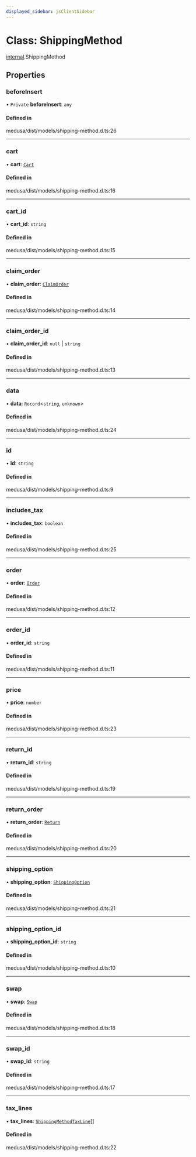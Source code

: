 ```yaml
---
displayed_sidebar: jsClientSidebar
---
```


# Class: ShippingMethod

[internal](../modules/internal.md).ShippingMethod

## Properties

### beforeInsert

• `Private` **beforeInsert**: `any`

#### Defined in

medusa/dist/models/shipping-method.d.ts:26

___

### cart

• **cart**: [`Cart`](internal.Cart.md)

#### Defined in

medusa/dist/models/shipping-method.d.ts:16

___

### cart\_id

• **cart\_id**: `string`

#### Defined in

medusa/dist/models/shipping-method.d.ts:15

___

### claim\_order

• **claim\_order**: [`ClaimOrder`](internal.ClaimOrder.md)

#### Defined in

medusa/dist/models/shipping-method.d.ts:14

___

### claim\_order\_id

• **claim\_order\_id**: ``null`` \| `string`

#### Defined in

medusa/dist/models/shipping-method.d.ts:13

___

### data

• **data**: `Record`<`string`, `unknown`\>

#### Defined in

medusa/dist/models/shipping-method.d.ts:24

___

### id

• **id**: `string`

#### Defined in

medusa/dist/models/shipping-method.d.ts:9

___

### includes\_tax

• **includes\_tax**: `boolean`

#### Defined in

medusa/dist/models/shipping-method.d.ts:25

___

### order

• **order**: [`Order`](internal.Order.md)

#### Defined in

medusa/dist/models/shipping-method.d.ts:12

___

### order\_id

• **order\_id**: `string`

#### Defined in

medusa/dist/models/shipping-method.d.ts:11

___

### price

• **price**: `number`

#### Defined in

medusa/dist/models/shipping-method.d.ts:23

___

### return\_id

• **return\_id**: `string`

#### Defined in

medusa/dist/models/shipping-method.d.ts:19

___

### return\_order

• **return\_order**: [`Return`](internal.Return.md)

#### Defined in

medusa/dist/models/shipping-method.d.ts:20

___

### shipping\_option

• **shipping\_option**: [`ShippingOption`](internal.ShippingOption.md)

#### Defined in

medusa/dist/models/shipping-method.d.ts:21

___

### shipping\_option\_id

• **shipping\_option\_id**: `string`

#### Defined in

medusa/dist/models/shipping-method.d.ts:10

___

### swap

• **swap**: [`Swap`](internal.Swap.md)

#### Defined in

medusa/dist/models/shipping-method.d.ts:18

___

### swap\_id

• **swap\_id**: `string`

#### Defined in

medusa/dist/models/shipping-method.d.ts:17

___

### tax\_lines

• **tax\_lines**: [`ShippingMethodTaxLine`](internal.ShippingMethodTaxLine.md)[]

#### Defined in

medusa/dist/models/shipping-method.d.ts:22
